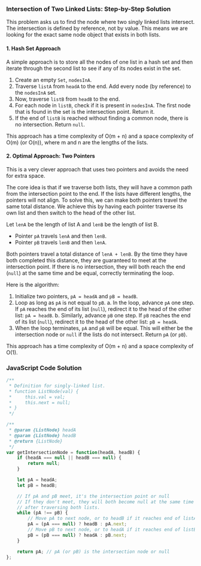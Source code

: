 ### Intersection of Two Linked Lists: Step-by-Step Solution

This problem asks us to find the node where two singly linked lists intersect. The intersection is defined by reference, not by value. This means we are looking for the exact same node object that exists in both lists.

#### 1. Hash Set Approach

A simple approach is to store all the nodes of one list in a hash set and then iterate through the second list to see if any of its nodes exist in the set.

1.  Create an empty `Set`, `nodesInA`.
2.  Traverse `listA` from `headA` to the end. Add every node (by reference) to the `nodesInA` set.
3.  Now, traverse `listB` from `headB` to the end.
4.  For each node in `listB`, check if it is present in `nodesInA`. The first node that is found in the set is the intersection point. Return it.
5.  If the end of `listB` is reached without finding a common node, there is no intersection. Return `null`.

This approach has a time complexity of O(m + n) and a space complexity of O(m) (or O(n)), where m and n are the lengths of the lists.

#### 2. Optimal Approach: Two Pointers

This is a very clever approach that uses two pointers and avoids the need for extra space.

The core idea is that if we traverse both lists, they will have a common path from the intersection point to the end. If the lists have different lengths, the pointers will not align. To solve this, we can make both pointers travel the same total distance. We achieve this by having each pointer traverse its own list and then switch to the head of the other list.

Let `lenA` be the length of list A and `lenB` be the length of list B.
- Pointer `pA` travels `lenA` and then `lenB`.
- Pointer `pB` travels `lenB` and then `lenA`.

Both pointers travel a total distance of `lenA + lenB`. By the time they have both completed this distance, they are guaranteed to meet at the intersection point. If there is no intersection, they will both reach the end (`null`) at the same time and be equal, correctly terminating the loop.

Here is the algorithm:

1.  Initialize two pointers, `pA = headA` and `pB = headB`.
2.  Loop as long as `pA` is not equal to `pB`.
    a. In the loop, advance `pA` one step. If `pA` reaches the end of its list (`null`), redirect it to the head of the other list: `pA = headB`.
    b. Similarly, advance `pB` one step. If `pB` reaches the end of its list (`null`), redirect it to the head of the other list: `pB = headA`.
3.  When the loop terminates, `pA` and `pB` will be equal. This will either be the intersection node or `null` if the lists do not intersect. Return `pA` (or `pB`).

This approach has a time complexity of O(m + n) and a space complexity of O(1).

### JavaScript Code Solution

```javascript
/**
 * Definition for singly-linked list.
 * function ListNode(val) {
 *     this.val = val;
 *     this.next = null;
 * }
 */

/**
 * @param {ListNode} headA
 * @param {ListNode} headB
 * @return {ListNode}
 */
var getIntersectionNode = function(headA, headB) {
    if (headA === null || headB === null) {
        return null;
    }

    let pA = headA;
    let pB = headB;

    // If pA and pB meet, it's the intersection point or null
    // If they don't meet, they will both become null at the same time
    // after traversing both lists.
    while (pA !== pB) {
        // Move pA to next node, or to headB if it reaches end of listA
        pA = (pA === null) ? headB : pA.next;
        // Move pB to next node, or to headA if it reaches end of listB
        pB = (pB === null) ? headA : pB.next;
    }

    return pA; // pA (or pB) is the intersection node or null
};
```
